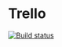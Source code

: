 # Trello

[![Build status](https://ci.appveyor.com/api/projects/status/hsly9n2t6fhrld0k?svg=true)](https://ci.appveyor.com/project/Letruke-007/ahj-homeworks-tree-video-dnd)